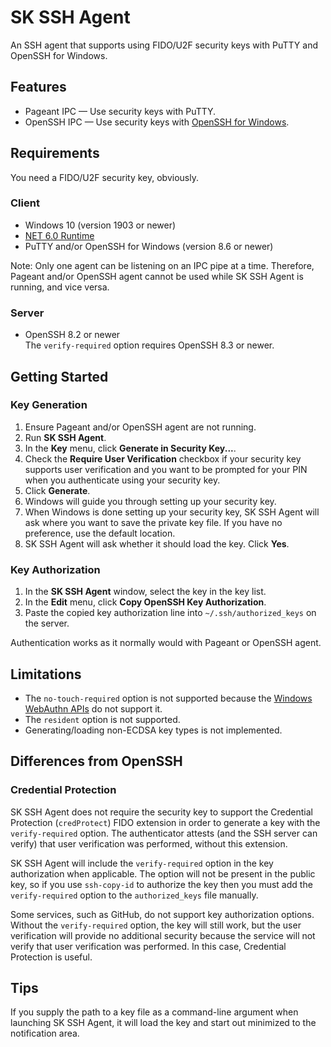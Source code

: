 # SK SSH Agent

An SSH agent that supports using FIDO/U2F security keys with PuTTY and OpenSSH for Windows.

## Features

 * Pageant IPC — Use security keys with PuTTY.
 * OpenSSH IPC — Use security keys with [OpenSSH for Windows](https://docs.microsoft.com/en-us/windows-server/administration/openssh/openssh_overview).

## Requirements

You need a FIDO/U2F security key, obviously.

### Client

 * Windows 10 (version 1903 or newer)
 * [NET 6.0 Runtime](https://dotnet.microsoft.com/en-us/download/dotnet/6.0/runtime?cid=getdotnetcore)
 * PuTTY and/or OpenSSH for Windows (version 8.6 or newer)

Note:  Only one agent can be listening on an IPC pipe at a time.  Therefore, Pageant and/or OpenSSH agent cannot be used while SK SSH Agent is running, and vice versa.

### Server

 * OpenSSH 8.2 or newer \
   The `verify-required` option requires OpenSSH 8.3 or newer.

## Getting Started

### Key Generation

 1. Ensure Pageant and/or OpenSSH agent are not running.
 2. Run **SK SSH Agent**.
 3. In the **Key** menu, click **Generate in Security Key...**.
 4. Check the **Require User Verification** checkbox if your security key supports user verification and you want to be prompted for your PIN when you authenticate using your security key.
 5. Click **Generate**.
 6. Windows will guide you through setting up your security key.
 7. When Windows is done setting up your security key, SK SSH Agent will ask where you want to save the private key file.  If you have no preference, use the default location.
 8. SK SSH Agent will ask whether it should load the key.  Click **Yes**.

### Key Authorization

 1. In the **SK SSH Agent** window, select the key in the key list.
 2. In the **Edit** menu, click **Copy OpenSSH Key Authorization**.
 3. Paste the copied key authorization line into `~/.ssh/authorized_keys` on the server.

Authentication works as it normally would with Pageant or OpenSSH agent.

## Limitations

 * The `no-touch-required` option is not supported because the [Windows WebAuthn APIs](https://docs.microsoft.com/en-us/windows/security/identity-protection/hello-for-business/webauthnapis) do not support it.
 * The `resident` option is not supported.
 * Generating/loading non-ECDSA key types is not implemented.

## Differences from OpenSSH

### Credential Protection

SK SSH Agent does not require the security key to support the Credential Protection (`credProtect`) FIDO extension in order to generate a key with the `verify-required` option.  The authenticator attests (and the SSH server can verify) that user verification was performed, without this extension.

SK SSH Agent will include the `verify-required` option in the key authorization when applicable.  The option will not be present in the public key, so if you use `ssh-copy-id` to authorize the key then you must add the `verify-required` option to the `authorized_keys` file manually.

Some services, such as GitHub, do not support key authorization options.  Without the `verify-required` option, the key will still work, but the user verification will provide no additional security because the service will not verify that user verification was performed.  In this case, Credential Protection is useful.

## Tips

If you supply the path to a key file as a command-line argument when launching SK SSH Agent, it will load the key and start out minimized to the notification area.
